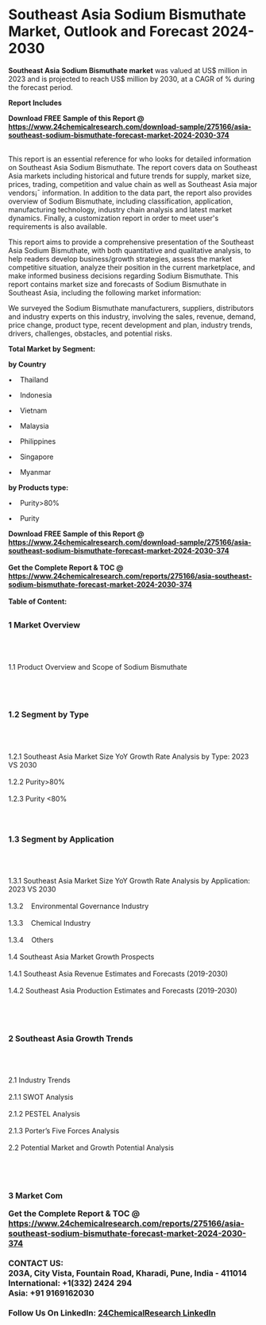 <h1>Southeast Asia Sodium Bismuthate Market, Outlook and Forecast 2024-2030</h1><p><strong>Southeast Asia</strong> <strong>Sodium Bismuthate market</strong> was valued at US$ million in 2023 and is projected to reach US$ million by 2030, at a CAGR of % during the forecast period.</p><p>
</p><p><strong>Report Includes</strong></p><div><b>Download FREE Sample of this Report @ 
            <a href="https://www.24chemicalresearch.com/download-sample/275166/asia-southeast-sodium-bismuthate-forecast-market-2024-2030-374">
            https://www.24chemicalresearch.com/download-sample/275166/asia-southeast-sodium-bismuthate-forecast-market-2024-2030-374</a></b></div><br><p>
</p><p>This report is an essential reference for who looks for detailed information on Southeast Asia Sodium Bismuthate. The report covers data on Southeast Asia markets including historical and future trends for supply, market size, prices, trading, competition and value chain as well as Southeast Asia major vendors¡¯ information. In addition to the data part, the report also provides overview of Sodium Bismuthate, including classification, application, manufacturing technology, industry chain analysis and latest market dynamics. Finally, a customization report in order to meet user's requirements is also available.</p><p>
</p><p>This report aims to provide a comprehensive presentation of the Southeast Asia Sodium Bismuthate, with both quantitative and qualitative analysis, to help readers develop business/growth strategies, assess the market competitive situation, analyze their position in the current marketplace, and make informed business decisions regarding Sodium Bismuthate. This report contains market size and forecasts of Sodium Bismuthate in Southeast Asia, including the following market information:</p><p>
We surveyed the Sodium Bismuthate manufacturers, suppliers, distributors and industry experts on this industry, involving the sales, revenue, demand, price change, product type, recent development and plan, industry trends, drivers, challenges, obstacles, and potential risks.</p><p>
</p><p><strong>Total Market by Segment:</strong></p><p>
<strong>by Country</strong></p><p>
</p><p>•    Thailand</p><p>
•    Indonesia</p><p>
•    Vietnam</p><p>
•    Malaysia</p><p>
•    Philippines</p><p>
•    Singapore</p><p>
•    Myanmar</p><p>
<strong>by Products type:</strong></p><p>
</p><p>•    Purity&gt;80%</p><p>
•    Purity </p><div><b>Download FREE Sample of this Report @ 
            <a href="https://www.24chemicalresearch.com/download-sample/275166/asia-southeast-sodium-bismuthate-forecast-market-2024-2030-374">
            https://www.24chemicalresearch.com/download-sample/275166/asia-southeast-sodium-bismuthate-forecast-market-2024-2030-374</a></b></div><br><div><b>Get the Complete Report & TOC @ 
            <a href="https://www.24chemicalresearch.com/reports/275166/asia-southeast-sodium-bismuthate-forecast-market-2024-2030-374">
            https://www.24chemicalresearch.com/reports/275166/asia-southeast-sodium-bismuthate-forecast-market-2024-2030-374</a></b></div><br>
            <b>Table of Content:</b><p><h2><span style="font-size:16px"><strong>1 Market Overview&nbsp;&nbsp; &nbsp;</strong></span></h2><br />
<br />
<p>1.1 Product Overview and Scope of Sodium Bismuthate&nbsp;</p><br />
<br />
<h2><strong><span style="font-size:16px">1.2 Segment by Type&nbsp;&nbsp; &nbsp;</span></strong></h2><br />
<br />
<p>1.2.1 Southeast Asia Market Size YoY Growth Rate Analysis by Type: 2023 VS 2030&nbsp;&nbsp; &nbsp;<br /><br />
1.2.2 Purity>80%&nbsp;&nbsp; &nbsp;<br /><br />
1.2.3 Purity <80%<br /><br />
<br />
<h2><span style="font-size:16px"><strong>1.3 Segment by Application&nbsp;&nbsp;</strong></span></h2><br />
<br />
<p>1.3.1 Southeast Asia Market Size YoY Growth Rate Analysis by Application: 2023 VS 2030&nbsp;&nbsp; &nbsp;<br /><br />
1.3.2&nbsp;&nbsp; &nbsp;Environmental Governance Industry<br /><br />
1.3.3&nbsp;&nbsp; &nbsp;Chemical Industry<br /><br />
1.3.4&nbsp;&nbsp; &nbsp;Others<br /><br />
1.4 Southeast Asia Market Growth Prospects&nbsp;&nbsp; &nbsp;<br /><br />
1.4.1 Southeast Asia Revenue Estimates and Forecasts (2019-2030)&nbsp;&nbsp; &nbsp;<br /><br />
1.4.2 Southeast Asia Production Estimates and Forecasts (2019-2030)&nbsp;&nbsp;</p><br />
<br />
<h2><span style="font-size:16px"><strong>2 Southeast Asia Growth Trends&nbsp;&nbsp; &nbsp;</strong></span></h2><br />
<br />
<p>2.1 Industry Trends&nbsp;&nbsp; &nbsp;<br /><br />
2.1.1 SWOT Analysis&nbsp;&nbsp; &nbsp;<br /><br />
2.1.2 PESTEL Analysis&nbsp;&nbsp; &nbsp;<br /><br />
2.1.3 Porter&rsquo;s Five Forces Analysis&nbsp;&nbsp; &nbsp;<br /><br />
2.2 Potential Market and Growth Potential Analysis&nbsp;&nbsp; &nbsp;</p><br />
<br />
<h2><span style="font-size:16px"><strong>3 Market Com</p><div><b>Get the Complete Report & TOC @ 
            <a href="https://www.24chemicalresearch.com/reports/275166/asia-southeast-sodium-bismuthate-forecast-market-2024-2030-374">
            https://www.24chemicalresearch.com/reports/275166/asia-southeast-sodium-bismuthate-forecast-market-2024-2030-374</a></b></div><br><b>CONTACT US:</b><br>
            203A, City Vista, Fountain Road, Kharadi, Pune, India - 411014<br>
            International: +1(332) 2424 294<br>
            Asia: +91 9169162030 <br><br>
            Follow Us On LinkedIn: <a href="https://www.linkedin.com/company/24chemicalresearch/">24ChemicalResearch LinkedIn</a>